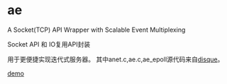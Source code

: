 # ae

A Socket(TCP) API Wrapper with Scalable Event Multiplexing

Socket API 和 IO复用API封装

用于更便捷实现迭代式服务器。
其中anet.c,ae.c,ae_epoll源代码来自[disque](https://github.com/antirez/disque)。

[demo](./test)

